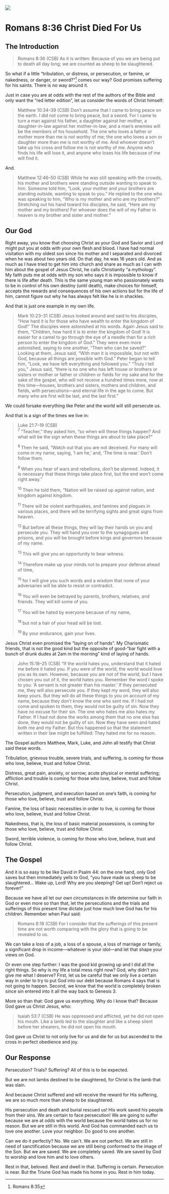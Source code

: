 <img class="intro-right" src="art-paul.jpg">

# Romans 8:36 Christ Died For Us

## The Introduction

>Romans 8:36 (CSB) As it is written: Because of you we are being put to death all day long; we are counted as sheep to be slaughtered.

So what if a little “tribulation, or distress, or persecution, or famine, or nakedness, or danger, or sword?”[^1] comes our way? God promises suffering for his saints. There is no way around it.

Just in case you are at odds with the rest of the authors of the Bible and only want the “red letter edition”, let us consider the words of Christ himself:

>Matthew 10:34–39 (CSB) Don’t assume that I came to bring peace on the earth. I did not come to bring peace, but a sword. For I came to turn a man against his father, a daughter against her mother, a daughter-in-law against her mother-in-law; and a man’s enemies will be the members of his household. The one who loves a father or mother more than me is not worthy of me; the one who loves a son or daughter more than me is not worthy of me. And whoever doesn’t take up his cross and follow me is not worthy of me. Anyone who finds his life will lose it, and anyone who loses his life because of me will find it.

And.

>Matthew 12:46–50 (CSB) While he was still speaking with the crowds, his mother and brothers were standing outside wanting to speak to him. Someone told him, “Look, your mother and your brothers are standing outside, wanting to speak to you.” He replied to the one who was speaking to him, “Who is my mother and who are my brothers?” Stretching out his hand toward his disciples, he said, “Here are my mother and my brothers! For whoever does the will of my Father in heaven is my brother and sister and mother.”

## Our God

Right away, you know that choosing Christ as your God and Savior and Lord might put you at odds with your own flesh and blood. I have had normal visitation with my oldest son since his mother and I separated and divorced when he was about two years old. On that day, he was 16 years old. And as much as I have tried to get him into church and share as much as I can with him about the gospel of Jesus Christ, he calls Christianity “a mythology”. My faith puts me at odds with my son who says it is impossible to know if there is life after death. This is the same young man who passionately wants to be in control of his own destiny (until death), make choices for himself, accepts the rewards and consequences of his own actions but for the life of him, cannot figure out why he has always felt like he is in shackles.

And that is just one example in my own life.

>Mark 10:23–31 (CSB) Jesus looked around and said to his disciples, “How hard it is for those who have wealth to enter the kingdom of God!” The disciples were astonished at his words. Again Jesus said to them, “Children, how hard it is to enter the kingdom of God! It is easier for a camel to go through the eye of a needle than for a rich person to enter the kingdom of God.” They were even more astonished, saying to one another, “Then who can be saved?” Looking at them, Jesus said, “With man it is impossible, but not with God, because all things are possible with God.” Peter began to tell him, “Look, we have left everything and followed you.” “Truly I tell you,” Jesus said, “there is no one who has left house or brothers or sisters or mother or father or children or fields for my sake and for the sake of the gospel, who will not receive a hundred times more, now at this time—houses, brothers and sisters, mothers and children, and fields, with persecutions—and eternal life in the age to come. But many who are first will be last, and the last first.”

We could forsake everything like Peter and the world will still persecute us.

And that is a sign of the times we live in:

>Luke 21:7–19 (CSB)  
><sup> 7  </sup>“Teacher,” they asked him, “so when will these things happen? And what will be the sign when these things are about to take place?” 
>
><sup> 8  </sup>Then he said, “Watch out that you are not deceived. For many will come in my name, saying, ‘I am he,’ and, ‘The time is near.’ Don’t follow them. 
>
><sup> 9  </sup>When you hear of wars and rebellions, don’t be alarmed. Indeed, it is necessary that these things take place first, but the end won’t come right away.” 
>
><sup> 10  </sup>Then he told them, “Nation will be raised up against nation, and kingdom against kingdom. 
>
><sup> 11  </sup>There will be violent earthquakes, and famines and plagues in various places, and there will be terrifying sights and great signs from heaven. 
>
><sup> 12  </sup>But before all these things, they will lay their hands on you and persecute you. They will hand you over to the synagogues and prisons, and you will be brought before kings and governors because of my name. 
>
><sup> 13  </sup>This will give you an opportunity to bear witness. 
>
><sup> 14  </sup>Therefore make up your minds not to prepare your defense ahead of time, 
>
><sup> 15  </sup>for I will give you such words and a wisdom that none of your adversaries will be able to resist or contradict. 
>
><sup> 16  </sup>You will even be betrayed by parents, brothers, relatives, and friends. They will kill some of you. 
>
><sup> 17  </sup>You will be hated by everyone because of my name, 
>
><sup> 18  </sup>but not a hair of your head will be lost. 
>
><sup> 19  </sup>By your endurance, gain your lives.

Jesus Christ even promised the “laying on of hands”. My Charismatic friends, that is not the good kind but the opposite of good-“bar fight with a bunch of drunk dudes at 2am in the morning” kind of laying of hands.

>John 15:18–25 (CSB) “If the world hates you, understand that it hated me before it hated you. If you were of the world, the world would love you as its own. However, because you are not of the world, but I have chosen you out of it, the world hates you. Remember the word I spoke to you: ‘A servant is not greater than his master.’ If they persecuted me, they will also persecute you. If they kept my word, they will also keep yours. But they will do all these things to you on account of my name, because they don’t know the one who sent me. If I had not come and spoken to them, they would not be guilty of sin. Now they have no excuse for their sin. The one who hates me also hates my Father. If I had not done the works among them that no one else has done, they would not be guilty of sin. Now they have seen and hated both me and my Father. But this happened so that the statement written in their law might be fulfilled: They hated me for no reason.

The Gospel authors Matthew, Mark, Luke, and John all testify that Christ said these words.

Tribulation, grievous trouble, severe trials, and suffering, is coming for those who love, believe, trust and follow Christ.

Distress, great pain, anxiety, or sorrow; acute physical or mental suffering; affliction and trouble is coming for those who love, believe, trust and follow Christ.

Persecution, judgment, and execution based on one’s faith, is coming for those who love, believe, trust and follow Christ.

Famine, the loss of basic necessities in order to live, is coming for those who love, believe, trust and follow Christ.

Nakedness, that is, the loss of basic material possessions, is coming for those who love, believe, trust and follow Christ.

Sword, terrible violence, is coming for those who love, believe, trust and follow Christ.

## The Gospel

And it is so easy to be like David in Psalm 44: on the one hand, only God saves but then immediately yells to God, “you have made us sheep to be slaughtered... Wake up, Lord! Why are you sleeping?
Get up! Don’t reject us forever!”

Because we have all let our own circumstances in life determine our faith in God or even more so than that, let the persecutions and the trials and sufferings of this present time dictate just how much love God has for his children. Remember when Paul said:

>Romans 8:18 (CSB) For I consider that the sufferings of this present time are not worth comparing with the glory that is going to be revealed to us.

We can take a loss of a job, a loss of a spouse, a loss of marriage or family, a significant drop in income—whatever is your idol—and let that shape your views on God.

Or even one step further: I was the good kid growing up and I did all the right things. So why is my life a total mess right now? God, why didn’t you give me what I deserve? First, let us be careful that we only live a certain way in order to try to put God into our debt because Romans 4 says that is not going to happen. Second, we know that the world is completely broken since sin entered into it all the way back to Genesis 3.

More so than that: God gave us everything. Why do I know that? Because God gave us Christ Jesus, who:

>Isaiah 53:7 (CSB) He was oppressed and afflicted, yet he did not open his mouth. Like a lamb led to the slaughter and like a sheep silent before her shearers, he did not open his mouth.

God gave us Christ to not only live for us and die for us but ascended to the cross in perfect obedience and joy.

## Our Response

Persecution? Trials? Suffering? All of this is to be expected.

But we are not lambs destined to be slaughtered, for Christ is the lamb that was slain.

And because Christ suffered and will receive the reward for His suffering, we are so much more than sheep to be slaughtered.

His persecution and death and burial rescued us! His work saved his people from their sins. We are certain to face persecution! We are going to suffer because we are at odds with the world because the world hates us for no reason. But we are still in this world. And God has commanded each us to love one another. Love your neighbor. Do good to one another.

Can we do it perfectly? No. We can't. We are not perfect. We are still in need of sanctification because we are still being conformed to the image of the Son. But we are saved. We are completely saved. We are saved by God to worship and love him and to love others.

Rest in that, beloved. Rest and dwell in that. Suffering is certain. Persecution is near. But the Triune God has made his home in you. Rest in him today.

[^1]:Romans 8:35
